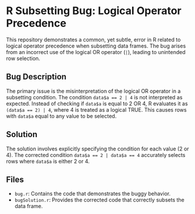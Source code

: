 # R Subsetting Bug: Logical Operator Precedence

This repository demonstrates a common, yet subtle, error in R related to logical operator precedence when subsetting data frames. The bug arises from an incorrect use of the logical OR operator (`|`), leading to unintended row selection.

## Bug Description
The primary issue is the misinterpretation of the logical OR operator in a subsetting condition. The condition `data$a == 2 | 4` is not interpreted as expected. Instead of checking if `data$a` is equal to 2 OR 4, R evaluates it as `(data$a == 2) | 4`, where 4 is treated as a logical TRUE. This causes rows with `data$a` equal to any value to be selected.

## Solution
The solution involves explicitly specifying the condition for each value (2 or 4). The corrected condition `data$a == 2 | data$a == 4` accurately selects rows where `data$a` is either 2 or 4.

## Files
* `bug.r`: Contains the code that demonstrates the buggy behavior.
* `bugSolution.r`: Provides the corrected code that correctly subsets the data frame.